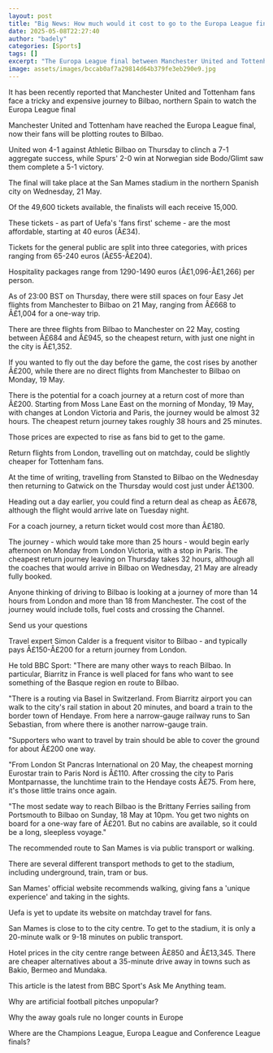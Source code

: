```yaml
---
layout: post
title: "Big News: How much would it cost to go to the Europa League final?"
date: 2025-05-08T22:27:40
author: "badely"
categories: [Sports]
tags: []
excerpt: "The Europa League final between Manchester United and Tottenham takes place on Wednesday, 21 May at the San Mames stadium in Bilbao - here's how much "
image: assets/images/bccab0af7a29814d64b379fe3eb290e9.jpg
---
```


It has been recently reported that Manchester United and Tottenham fans face a tricky and expensive journey to Bilbao, northern Spain to watch the Europa League final

Manchester United and Tottenham have reached the Europa League final, now their fans will be plotting routes to Bilbao.

United won 4-1 against Athletic Bilbao on Thursday to clinch a 7-1 aggregate success, while Spurs' 2-0 win at Norwegian side Bodo/Glimt saw them complete a 5-1 victory.

The final will take place at the San Mames stadium in the northern Spanish city on Wednesday, 21 May.

Of the 49,600 tickets available, the finalists will each receive 15,000.

These tickets - as part of Uefa's 'fans first' scheme - are the most affordable, starting at 40 euros (Â£34).

Tickets for the general public are split into three categories, with prices ranging from 65-240 euros (Â£55-Â£204).

Hospitality packages range from 1290-1490 euros (Â£1,096-Â£1,266) per person.

As of 23:00 BST on Thursday, there were still spaces on four Easy Jet flights from Manchester to Bilbao on 21 May, ranging from Â£668 to Â£1,004 for a one-way trip.

There are three flights from Bilbao to Manchester on 22 May, costing between Â£684 and Â£945, so the cheapest return, with just one night in the city is Â£1,352.

If you wanted to fly out the day before the game, the cost rises by another Â£200, while there are no direct flights from Manchester to Bilbao on Monday, 19 May.

There is the potential for a coach journey at a return cost of more than Â£200. Starting from Moss Lane East on the morning of Monday, 19 May, with changes at London Victoria and Paris, the journey would be almost 32 hours. The cheapest return journey takes roughly 38 hours and 25 minutes.

Those prices are expected to rise as fans bid to get to the game.

Return flights from London, travelling out on matchday, could be slightly cheaper for Tottenham fans.

At the time of writing, travelling from Stansted to Bilbao on the Wednesday then returning to Gatwick on the Thursday would cost just under Â£1300.

Heading out a day earlier, you could find a return deal as cheap as Â£678, although the flight would arrive late on Tuesday night.

For a coach journey, a return ticket would cost more than Â£180. 

The journey - which would take more than 25 hours - would begin early afternoon on Monday from London Victoria, with a stop in Paris. The cheapest return journey leaving on Thursday takes 32 hours, although all the coaches that would arrive in Bilbao on Wednesday, 21 May are already fully booked.

Anyone thinking of driving to Bilbao is looking at a journey of more than 14 hours from London and more than 18 from Manchester. The cost of the journey would include tolls, fuel costs and crossing the Channel.

Send us your questions

Travel expert Simon Calder is a frequent visitor to Bilbao - and typically pays Â£150-Â£200 for a return journey from London.

He told BBC Sport: "There are many other ways to reach Bilbao. In particular, Biarritz in France is well placed for fans who want to see something of the Basque region en route to Bilbao.

"There is a routing via Basel in Switzerland. From Biarritz airport you can walk to the city's rail station in about 20 minutes, and board a train to the border town of Hendaye. From here a narrow-gauge railway runs to San Sebastian, from where there is another narrow-gauge train.

"Supporters who want to travel by train should be able to cover the ground for about Â£200 one way.

"From London St Pancras International on 20 May, the cheapest morning Eurostar train to Paris Nord is Â£110. After crossing the city to Paris Montparnasse, the lunchtime train to the Hendaye costs Â£75. From here, it's those little trains once again.

"The most sedate way to reach Bilbao is the Brittany Ferries sailing from Portsmouth to Bilbao on Sunday, 18 May at 10pm. You get two nights on board for a one-way fare of Â£201. But no cabins are available, so it could be a long, sleepless voyage."

The recommended route to San Mames is via public transport or walking. 

There are several different transport methods to get to the stadium, including underground, train, tram or bus.

San Mames' official website recommends walking, giving fans a 'unique experience' and taking in the sights.

Uefa is yet to update its website on matchday travel for fans.

San Mames is close to to the city centre. To get to the stadium, it is only a 20-minute walk or 9-18 minutes on public transport. 

Hotel prices in the city centre range between Â£850 and Â£13,345. There are cheaper alternatives about a 35-minute drive away in towns such as Bakio, Bermeo and Mundaka.

This article is the latest from BBC Sport's Ask Me Anything team.

Why are artificial football pitches unpopular?

Why the away goals rule no longer counts in Europe

Where are the Champions League, Europa League and Conference League finals?

